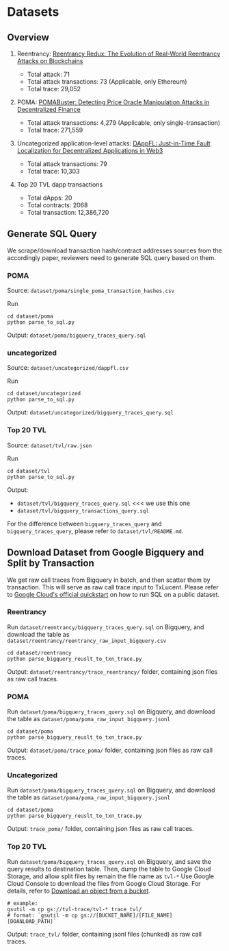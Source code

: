 # Datasets

## Overview

1. Reentrancy: [Reentrancy Redux: The Evolution of Real-World Reentrancy Attacks on Blockchains](https://zenodo.org/records/15112729)
    - Total attack: 71
    - Total attack transactions: 73 (Applicable, only Ethereum)
    - Total trace: 29,052

2. POMA: [POMABuster: Detecting Price Oracle Manipulation Attacks in Decentralized Finance](https://blogs.ubc.ca/dependablesystemslab/2024/03/09/pomabuster-detecting-price-oracle-manipulation-attacks-in-decentralized-finance/)
    - Total attack transactions: 4,279 (Applicable, only single-transaction)
    - Total trace: 271,559

3. Uncategorized application-level attacks: [DAppFL: Just-in-Time Fault Localization for Decentralized Applications in Web3](https://2024.issta.org/details/issta-2024-papers/12/DAppFL-Just-in-Time-Fault-Localization-for-Decentralized-Applications-in-Web3)
    - Total attack transactions: 79
    - Total trace: 10,303

4. Top 20 TVL dapp transactions
    - Total dApps: 20
    - Total contracts: 2068
    - Total transaction: 12,386,720

## Generate SQL Query

We scrape/download transaction hash/contract addresses sources from the accordingly paper, reviewers need to generate SQL query based on them.

### POMA

Source: `dataset/poma/single_poma_transaction_hashes.csv`

Run
```
cd dataset/poma
python parse_to_sql.py
```

Output: `dataset/poma/bigquery_traces_query.sql`

### uncategorized

Source: `dataset/uncategorized/dappfl.csv`

Run
```
cd dataset/uncategorized
python parse_to_sql.py
```

Output: `dataset/uncategorized/bigquery_traces_query.sql`

### Top 20 TVL

Source: `dataset/tvl/raw.json`

Run
```
cd dataset/tvl
python parse_to_sql.py
```

Output: 
- `dataset/tvl/bigquery_traces_query.sql` <<< we use this one
- `dataset/tvl/bigquery_transactions_query.sql`

For the difference between `bigquery_traces_query` and `bigquery_traces_query`, please refer to `dataset/tvl/README.md`.

## Download Dataset from Google Bigquery and Split by Transaction

We get raw call traces from Bigquery in batch, and then scatter them by transaction. This will serve as raw call trace input to TxLucent. Please refer to [Google Cloud's official quickstart](https://cloud.google.com/bigquery/docs/quickstarts/query-public-dataset-console) on how to run SQL on a public dataset.

### Reentrancy

Run `dataset/reentrancy/bigquery_traces_query.sql` on Bigquery, 
and download the table as `dataset/reentrancy/reentrancy_raw_input_bigquery.csv`
```
cd dataset/reentrancy
python parse_bigquery_reuslt_to_txn_trace.py
```

Output: `dataset/reentrancy/trace_reentrancy/` folder, containing json files as raw call traces.

### POMA

Run `dataset/poma/bigquery_traces_query.sql` on Bigquery, 
and download the table as `dataset/poma/poma_raw_input_bigquery.jsonl`
```
cd dataset/poma
python parse_bigquery_reuslt_to_txn_trace.py
```

Output: `dataset/poma/trace_poma/` folder, containing json files as raw call traces.


### Uncategorized

Run `dataset/poma/bigquery_traces_query.sql` on Bigquery, 
and download the table as `dataset/poma/poma_raw_input_bigquery.jsonl`
```
cd dataset/poma
python parse_bigquery_reuslt_to_txn_trace.py
```

Output: `trace_poma/` folder, containing json files as raw call traces.

### Top 20 TVL

Run `dataset/poma/bigquery_traces_query.sql` on Bigquery, 
and save the query results to destination table.
Then, dump the table to Google Cloud Storage, and allow split files by remain the file name as `tvl-*`
Use Google Cloud Console to download the files from Google Cloud Storage. For details, refer to
[Download an object from a bucket](https://cloud.google.com/storage/docs/downloading-objects#downloading-an-object).

```
# example:
gsutil -m cp gs://tvl-trace/tvl-* trace_tvl/ 
# format: `gsutil -m cp gs://[BUCKET_NAME]/[FILE_NAME] [DOANLOAD_PATH]`
```

Output: `trace_tvl/` folder, containing jsonl files (chunked) as raw call traces.